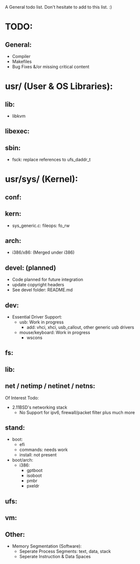 A General todo list. Don't hesitate to add to this list. :)

# TODO:
## General:
- Compiler
- Makefiles
- Bug Fixes &/or missing critical content

# usr/ (User & OS Libraries):
## lib:
- libkvm
		
## libexec:

## sbin:
- fsck: replace references to ufs_daddr_t
		
# usr/sys/ (Kernel):
## conf:

## kern:
- sys_generic.c: fileops: fo_rw
	
## arch:
- i386/x86: (Merged under i386)

## devel: (planned)
- Code planned for future integration
- update copyright headers
- See devel folder: README.md
	
## dev:
- Essential Driver Support:
	- usb: 							Work in progress
		- add: vhci, xhci, usb_callout, other generic usb drivers
	- mouse/keyboard:					Work in progress
		- wscons

## fs:


## lib:
	
## net / netimp / netinet / netns:
Of Interest Todo:
- 2.11BSD's networking stack
	- No Support for ipv6, firewall/packet filter plus much more

## stand:
- boot:
	- efi
	- commands: needs work
	- install: not present
- boot/arch:
	- i386:
		- gptboot
		- isoboot
		- pmbr
		- pxeldr

## ufs:

## vm:

## Other:
- Memory Segmentation (Software):
	- Seperate Process Segments: text, data, stack
	- Seperate Instruction & Data Spaces

